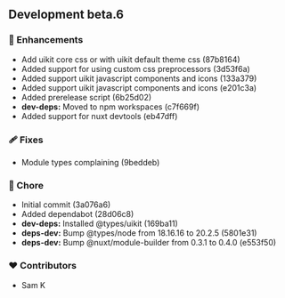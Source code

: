 ## Development beta.6

### 🚀 Enhancements

- Add uikit core css or with uikit default theme css (87b8164)
- Added support for using custom css preprocessors (3d53f6a)
- Added support uikit javascript components and icons (133a379)
- Added support uikit javascript components and icons (e201c3a)
- Added prerelease script (6b25d02)
- **dev-deps:** Moved to npm workspaces (c7f669f)
- Added support for nuxt devtools (eb47dff)

### 🩹 Fixes

- Module types complaining (9beddeb)

### 🏡 Chore

- Initial commit (3a076a6)
- Added dependabot (28d06c8)
- **dev-deps:** Installed @types/uikit (169ba11)
- **deps-dev:** Bump @types/node from 18.16.16 to 20.2.5 (5801e31)
- **deps-dev:** Bump @nuxt/module-builder from 0.3.1 to 0.4.0 (e553f50)

### ❤️  Contributors

- Sam K
